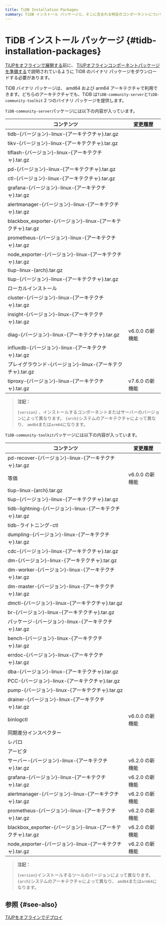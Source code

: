 ```yaml
---
title: TiDB Installation Packages
summary: TiDB インストール パッケージと、そこに含まれる特定のコンポーネントについて学習します。
---
```


# TiDB インストール パッケージ {#tidb-installation-packages}

[TiUPをオフラインで展開する](/production-deployment-using-tiup.md#deploy-tiup-offline)前に、 [TiUPオフラインコンポーネントパッケージを準備する](/production-deployment-using-tiup.md#prepare-the-tiup-offline-component-package)で説明されているように TiDB のバイナリ パッケージをダウンロードする必要があります。

TiDB バイナリ パッケージは、 amd64 および arm64 アーキテクチャで利用できます。どちらのアーキテクチャでも、TiDB は`TiDB-community-server`と`TiDB-community-toolkit` 2 つのバイナリ パッケージを提供します。

`TiDB-community-server`パッケージには以下の内容が入っています。

| コンテンツ                                            | 変更履歴        |
| ------------------------------------------------ | ----------- |
| tidb-{バージョン}-linux-{アーキテクチャ}.tar.gz              |             |
| tikv-{バージョン}-linux-{アーキテクチャ}.tar.gz              |             |
| tiflash-{バージョン}-linux-{アーキテクチャ}.tar.gz           |             |
| pd-{バージョン}-linux-{アーキテクチャ}.tar.gz                |             |
| ctl-{バージョン}-linux-{アーキテクチャ}.tar.gz               |             |
| grafana-{バージョン}-linux-{アーキテクチャ}.tar.gz           |             |
| alertmanager-{バージョン}-linux-{アーキテクチャ}.tar.gz      |             |
| blackbox_exporter-{バージョン}-linux-{アーキテクチャ}.tar.gz |             |
| prometheus-{バージョン}-linux-{アーキテクチャ}.tar.gz        |             |
| node_exporter-{バージョン}-linux-{アーキテクチャ}.tar.gz     |             |
| tiup-linux-{arch}.tar.gz                         |             |
| tiup-{バージョン}-linux-{アーキテクチャ}.tar.gz              |             |
| ローカルインストール                                       |             |
| cluster-{バージョン}-linux-{アーキテクチャ}.tar.gz           |             |
| insight-{バージョン}-linux-{アーキテクチャ}.tar.gz           |             |
| diag-{バージョン}-linux-{アーキテクチャ}.tar.gz              | v6.0.0 の新機能 |
| influxdb-{バージョン}-linux-{アーキテクチャ}.tar.gz          |             |
| プレイグラウンド-{バージョン}-linux-{アーキテクチャ}.tar.gz          |             |
| tiproxy-{バージョン}-linux-{アーキテクチャ}.tar.gz           | v7.6.0 の新機能 |

> **注記：**
>
> `{version}` 、インストールするコンポーネントまたはサーバーのバージョンによって異なります。 `{arch}`システムのアーキテクチャによって異なり、 `amd64`または`arm64`になります。

`TiDB-community-toolkit`パッケージには以下の内容が入っています。

| コンテンツ                                            | 変更履歴        |
| ------------------------------------------------ | ----------- |
| pd-recover-{バージョン}-linux-{アーキテクチャ}.tar.gz        |             |
| 等価                                               | v6.0.0 の新機能 |
| tiup-linux-{arch}.tar.gz                         |             |
| tiup-{バージョン}-linux-{アーキテクチャ}.tar.gz              |             |
| tidb-lightning-{バージョン}-linux-{アーキテクチャ}.tar.gz    |             |
| tidb-ライトニング-ctl                                  |             |
| dumpling-{バージョン}-linux-{アーキテクチャ}.tar.gz          |             |
| cdc-{バージョン}-linux-{アーキテクチャ}.tar.gz               |             |
| dm-{バージョン}-linux-{アーキテクチャ}.tar.gz                |             |
| dm-worker-{バージョン}-linux-{アーキテクチャ}.tar.gz         |             |
| dm-master-{バージョン}-linux-{アーキテクチャ}.tar.gz         |             |
| dmctl-{バージョン}-linux-{アーキテクチャ}.tar.gz             |             |
| br-{バージョン}-linux-{アーキテクチャ}.tar.gz                |             |
| パッケージ-{バージョン}-linux-{アーキテクチャ}.tar.gz             |             |
| bench-{バージョン}-linux-{アーキテクチャ}.tar.gz             |             |
| errdoc-{バージョン}-linux-{アーキテクチャ}.tar.gz            |             |
| dba-{バージョン}-linux-{アーキテクチャ}.tar.gz               |             |
| PCC-{バージョン}-linux-{アーキテクチャ}.tar.gz               |             |
| pump-{バージョン}-linux-{アーキテクチャ}.tar.gz              |             |
| drainer-{バージョン}-linux-{アーキテクチャ}.tar.gz           |             |
| binlogctl                                        | v6.0.0 の新機能 |
| 同期差分インスペクター                                      |             |
| レパロ                                              |             |
| アービタ                                             |             |
| サーバー-{バージョン}-linux-{アーキテクチャ}.tar.gz              | v6.2.0 の新機能 |
| grafana-{バージョン}-linux-{アーキテクチャ}.tar.gz           | v6.2.0 の新機能 |
| alertmanager-{バージョン}-linux-{アーキテクチャ}.tar.gz      | v6.2.0 の新機能 |
| prometheus-{バージョン}-linux-{アーキテクチャ}.tar.gz        | v6.2.0 の新機能 |
| blackbox_exporter-{バージョン}-linux-{アーキテクチャ}.tar.gz | v6.2.0 の新機能 |
| node_exporter-{バージョン}-linux-{アーキテクチャ}.tar.gz     | v6.2.0 の新機能 |

> **注記：**
>
> `{version}`インストールするツールのバージョンによって異なります。 `{arch}`システムのアーキテクチャによって異なり、 `amd64`または`arm64`になります。

## 参照 {#see-also}

[TiUPをオフラインでデプロイ](/production-deployment-using-tiup.md#deploy-tiup-offline)
